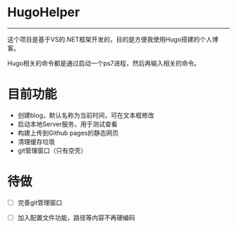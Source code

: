 # HugoHelper

---

这个项目是基于VS的.NET框架开发的，目的是方便我使用Hugo搭建的个人博客。

Hugo相关的命令都是通过启动一个ps7进程，然后再输入相关的命令。

# 目前功能

- 创建blog，默认名称为当前时间，可在文本框修改
- 启动本地Server服务，用于测试查看
- 构建上传到Github pages的静态网页
- 清理缓存垃圾
- git管理窗口（只有空壳）

# 待做

- [ ] 完善git管理窗口

- [ ] 加入配置文件功能，路径等内容不再硬编码